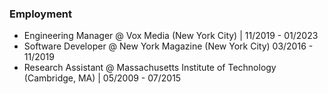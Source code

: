 ### Employment
- Engineering Manager @ Vox Media (New York City) | 11/2019 - 01/2023
- Software Developer @ New York Magazine (New York City) 03/2016 - 11/2019
- Research Assistant @ Massachusetts Institute of Technology (Cambridge, MA) | 05/2009 - 07/2015